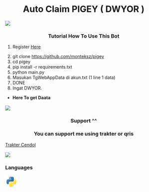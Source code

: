 <h1 align="center">Auto Claim PIGEY ( DWYOR )</h1>

<img align="center" src="https://github.com/user-attachments/assets/b6391407-9ef1-413e-8401-31473dfa0539">



<h3 align="center">Tutorial How To Use This Bot</h3>

1. <p>Register <a href="http://t.me/PiggyPiggyofficialbot/game?startapp=share_2113168134" target="_blank">Here</a></p>
2. git clone https://github.com/monteksz/pigey
3. cd pigey
4. pip install -r requirements.txt
5. python main.py
6. Masukan TgWebAppData di akun.txt (1 line 1 data)
7. DONE
8. Ingat DWYOR.

- **Here To get Daata**
<img align="center" src="https://github.com/user-attachments/assets/8f92ed9f-3680-49d0-962c-29335fe721da">

<h3 align="center">Support ^^</h3>
<h3 align="center">You can support me using trakter or qris</h3>

<a href="https://trakteer.id/monteksz/link">Trakter Cendol</a>



<img align="center" src="https://github.com/monteksz/pixelverse/assets/39762712/6ecb6c71-9bbc-49b7-a8af-a84df9fd04bc">

<h3 align="left">Languages</h3>
<p align="left"> <a href="https://www.python.org" target="_blank" rel="noreferrer"> <img src="https://raw.githubusercontent.com/devicons/devicon/master/icons/python/python-original.svg" alt="python" width="40" height="40"/> </a> </p>
